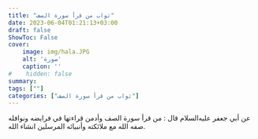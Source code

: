 ```yaml
---
title: "ثواب من قرأ سورة الصف"
date: 2023-06-04T01:21:13+03:00
draft: false
ShowToc: False
cover:
    image: img/hala.JPG
    alt: 'صورة'
    caption: ''
#    hidden: false
summary: 
tags: [""]
categories: ["ثواب من قرأ سورة الصف"]
---
```

عن أبي جعفر عليه‌السلام
قال : من قرأ سورة الصف وأدمن قراءتها في فرايضه ونوافله صفه الله
مع ملائكته وأنبيائه المرسلين انشاء الله.

